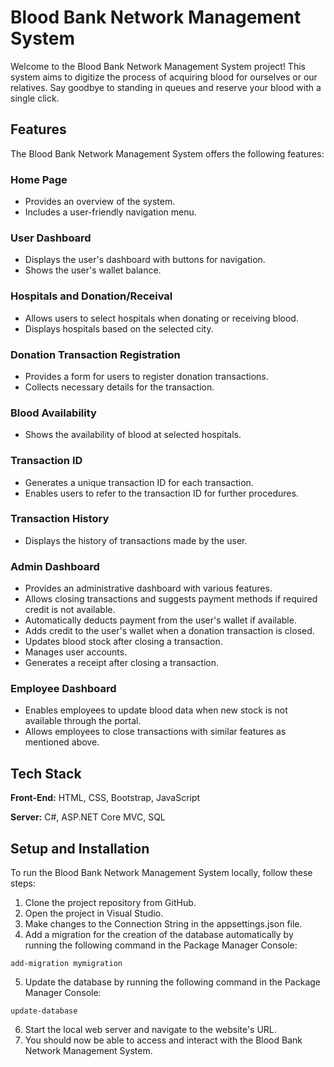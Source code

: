 # Blood Bank Network Management System

Welcome to the Blood Bank Network Management System project! This system aims to digitize the process of acquiring blood for ourselves or our relatives. Say goodbye to standing in queues and reserve your blood with a single click.


## Features

The Blood Bank Network Management System offers the following features:

### Home Page

- Provides an overview of the system.
- Includes a user-friendly navigation menu.

### User Dashboard

- Displays the user's dashboard with buttons for navigation.
- Shows the user's wallet balance.

### Hospitals and Donation/Receival

- Allows users to select hospitals when donating or receiving blood.
- Displays hospitals based on the selected city.

### Donation Transaction Registration

- Provides a form for users to register donation transactions.
- Collects necessary details for the transaction.

### Blood Availability

- Shows the availability of blood at selected hospitals.

### Transaction ID

- Generates a unique transaction ID for each transaction.
- Enables users to refer to the transaction ID for further procedures.

### Transaction History

- Displays the history of transactions made by the user.

### Admin Dashboard

- Provides an administrative dashboard with various features.
- Allows closing transactions and suggests payment methods if required credit is not available.
- Automatically deducts payment from the user's wallet if available.
- Adds credit to the user's wallet when a donation transaction is closed.
- Updates blood stock after closing a transaction.
- Manages user accounts.
- Generates a receipt after closing a transaction.

### Employee Dashboard

- Enables employees to update blood data when new stock is not available through the portal.
- Allows employees to close transactions with similar features as mentioned above.

## Tech Stack

**Front-End:** HTML, CSS, Bootstrap, JavaScript

**Server:** C#, ASP.NET Core MVC, SQL

## Setup and Installation

To run the Blood Bank Network Management System locally, follow these steps:

1. Clone the project repository from GitHub.
2. Open the project in Visual Studio.
3. Make changes to the Connection String in the appsettings.json file.
4. Add a migration for the creation of the database automatically by running the following command in the Package Manager Console:

```
add-migration mymigration
```

5. Update the database by running the following command in the Package Manager Console:

```
update-database
```

6. Start the local web server and navigate to the website's URL.
7. You should now be able to access and interact with the Blood Bank Network Management System.





